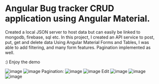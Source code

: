 # Angular Bug tracker CRUD application using Angular Material.
Created a local JSON server to host data but can easily be linked to mongodb, firebase, sql etc.
In this project, I created an API service to post, put, get and delete data
Using Angular Material Forms and Tables, I was able to add filtering, and many form features. Pagination implemented as well.

:) Enjoy the demo

![image](https://user-images.githubusercontent.com/40246928/197669128-488aac1f-5dd8-44fd-b221-dd94fdb02f8f.png)
![image](https://user-images.githubusercontent.com/40246928/197669162-21924221-690a-4486-9c51-855c7076af29.png)
Pagination:
![image](https://user-images.githubusercontent.com/40246928/197681620-b3bc4fe9-7c73-4709-a278-85d015cbc24a.png)
![image](https://user-images.githubusercontent.com/40246928/197681658-196a2c6a-9412-4541-94c5-d86336e0648f.png)
Edit
![image](https://user-images.githubusercontent.com/40246928/197681687-1aafd671-5bf0-428f-a221-eb3e49d08973.png)
![image](https://user-images.githubusercontent.com/40246928/197681740-4e0d3a7b-569f-436a-81b3-6424652f08fb.png)
![image](https://user-images.githubusercontent.com/40246928/197681766-28a5a2b9-743f-4010-868e-8f75e684fbd1.png)



